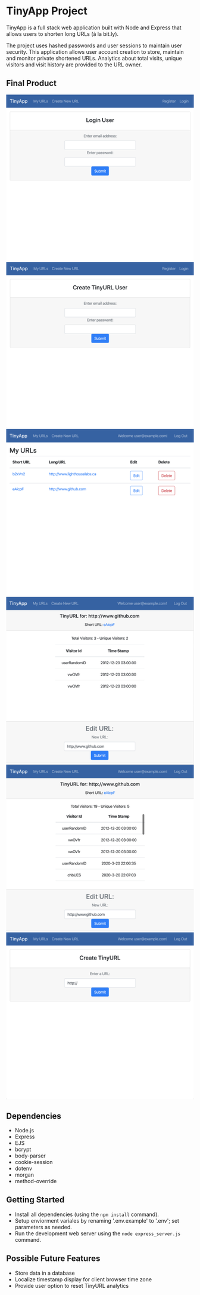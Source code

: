 # TinyApp Project

TinyApp is a full stack web application built with Node and Express that allows users to shorten long URLs (à la bit.ly).

The project uses hashed passwords and user sessions to maintain user security. This application allows user account creation to store, maintain and monitor private shortened URLs. Analytics about total visits, unique visitors and visit history are provided to the URL owner.

## Final Product

!["Screenshot of Login Page"](https://raw.githubusercontent.com/jeff-sexton/tinyapp/master/docs/TinyAppLogin.png)
!["Screenshot of User Registration Page"](https://raw.githubusercontent.com/jeff-sexton/tinyapp/master/docs/TinyAppRegister.png)
!["Screenshot of User URL Index Page"](https://raw.githubusercontent.com/jeff-sexton/tinyapp/master/docs/TinyAppUserIndex.png)
!["Screenshot of Edit URL Page"](https://raw.githubusercontent.com/jeff-sexton/tinyapp/master/docs/TinyAppEditURL.png)
!["Screenshot of Edit URL Page with more Analytics"](https://raw.githubusercontent.com/jeff-sexton/tinyapp/master/docs/TinyAppEditURL2.png)
!["Screenshot of New URL Page"](https://raw.githubusercontent.com/jeff-sexton/tinyapp/master/docs/TinyAppNewURL.png)



## Dependencies

- Node.js
- Express
- EJS
- bcrypt
- body-parser
- cookie-session
- dotenv
- morgan
- method-override

## Getting Started

- Install all dependencies (using the `npm install` command).
- Setup enviorment variales by renaming '.env.example' to '.env'; set parameters as needed.
- Run the development web server using the `node express_server.js` command.


## Possible Future Features

- Store data in a database
- Localize timestamp display for client browser time zone
- Provide user option to reset TinyURL analytics